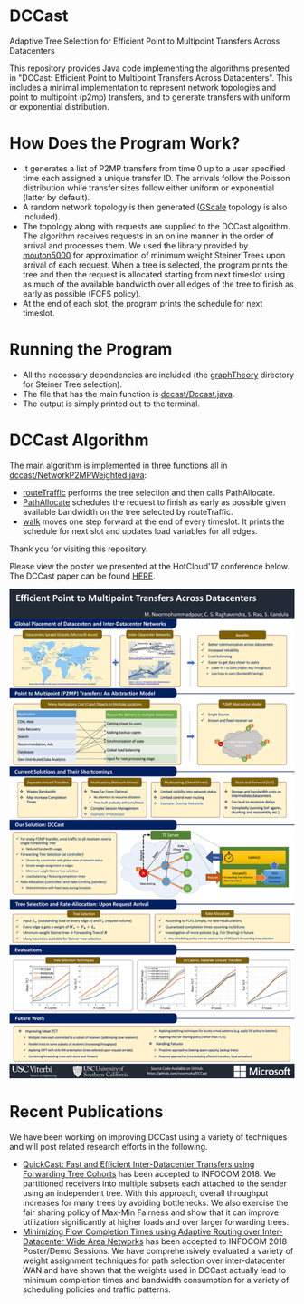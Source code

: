 # DCCast
Adaptive Tree Selection for Efficient Point to Multipoint Transfers Across Datacenters

This repository provides Java code implementing the algorithms presented in "DCCast: Efficient Point to Multipoint Transfers Across Datacenters". This includes a minimal implementation to represent network topologies and point to multipoint (p2mp) transfers, and to generate transfers with uniform or exponential distribution.

# How Does the Program Work?
- It generates a list of P2MP transfers from time 0 up to a user specified time each assigned a unique transfer ID. The arrivals follow the Poisson distribution while transfer sizes follow either uniform or exponential (latter by default).
- A random network topology is then generated ([GScale](https://github.com/noormoha/DCCast/blob/master/dccast/Dccast.java#L110) topology is also included).
- The topology along with requests are supplied to the DCCast algorithm. The algorithm receives requests in an online manner in the order of arrival and processes them. We used the library provided by [mouton5000](https://github.com/mouton5000/DSTAlgoEvaluation) for approximation of minimum weight Steiner Trees upon arrival of each request. When a tree is selected, the program prints the tree and then the request is allocated starting from next timeslot using as much of the available bandwidth over all edges of the tree to finish as early as possible (FCFS policy).
- At the end of each slot, the program prints the schedule for next timeslot.

# Running the Program
- All the necessary dependencies are included (the [graphTheory](dccast/graphTheory) directory for Steiner Tree selection).
- The file that has the main function is [dccast/Dccast.java](dccast/Dccast.java).
- The output is simply printed out to the terminal.

# DCCast Algorithm
The main algorithm is implemented in three functions all in [dccast/NetworkP2MPWeighted.java](dccast/NetworkP2MPWeighted.java):
- [routeTraffic](https://github.com/noormoha/DCCast/blob/master/dccast/NetworkP2MPWeighted.java#L199) performs the tree selection and then calls PathAllocate.
- [PathAllocate](https://github.com/noormoha/DCCast/blob/master/dccast/NetworkP2MPWeighted.java#L282) schedules the request to finish as early as possible given available bandwidth on the tree selected by routeTraffic.
- [walk](https://github.com/noormoha/DCCast/blob/master/dccast/NetworkP2MPWeighted.java#L324) moves one step forward at the end of every timeslot. It prints the schedule for next slot and updates load variables for all edges. 

Thank you for visiting this repository.

Please view the poster we presented at the HotCloud'17 conference below. The DCCast paper can be found [HERE](hotcloud17-paper-noormohammadpour.pdf?raw=true).

![DCCAST: Adaptive Tree Selection for Efficient Point to Multipoint Transfers Across Datacenters](DCCAST_POSTER.png?raw=true "DCCAST: Adaptive Tree Selection for Efficient Point to Multipoint Transfers Across Datacenters")

# Recent Publications
We have been working on improving DCCast using a variety of techniques and will post related research efforts in the following.
- [QuickCast: Fast and Efficient Inter-Datacenter Transfers using Forwarding Tree Cohorts](Infocom18-paper-noormohammadpour.pdf?raw=true) has been accepted to INFOCOM 2018. We partitioned receivers into multiple subsets each attached to the sender using an independent tree. With this approach, overall throughput increases for many trees by avoiding bottlenecks. We also exercise the fair sharing policy of Max-Min Fairness and show that it can improve utilization significantly at higher loads and over larger forwarding trees.
- [Minimizing Flow Completion Times using Adaptive Routing over Inter-Datacenter Wide Area Networks](infocom2018_paper_noormohammadpour.pdf?raw=true) has been accepted to INFOCOM 2018 Poster/Demo Sessions. We have comprehensively evaluated a variety of weight assignment techniques for path selection over inter-datacenter WAN and have shown that the weights used in DCCast actually lead to minimum completion times and bandwidth consumption for a variety of scheduling policies and traffic patterns.
